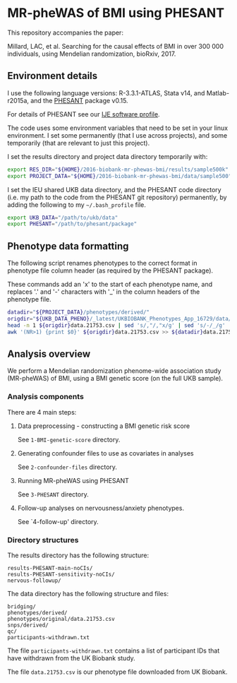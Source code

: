 
# MR-pheWAS of BMI using PHESANT

This repository accompanies the paper:

Millard, LAC, et al. Searching for the causal effects of BMI in over 300 000 individuals, using Mendelian randomization, bioRxiv, 2017.


## Environment details

I use the following language versions: R-3.3.1-ATLAS, Stata v14, and Matlab-r2015a, and the [PHESANT](https://github.com/MRCIEU/PHESANT) package v0.15.

For details of PHESANT see our [IJE software profile](https://academic.oup.com/ije/advance-article/doi/10.1093/ije/dyx204/4347232).

The code uses some environment variables that need to be set in your linux environment. 
I set some permanently (that I use across projects), and some temporarily (that are relevant to just this project).

I set the results directory and project data directory temporarily with:
```bash
export RES_DIR="${HOME}/2016-biobank-mr-phewas-bmi/results/sample500k"
export PROJECT_DATA="${HOME}/2016-biobank-mr-phewas-bmi/data/sample500"
```

I set the IEU shared UKB data directory, and the PHESANT code directory (i.e. my path to the code from the PHESANT git repository) permanently, by adding the following to my `~/.bash_profile` file.

```bash
export UKB_DATA="/path/to/ukb/data"
export PHESANT="/path/to/phesant/package"
```


## Phenotype data formatting

The following script renames phenotypes to the correct format in phenotype file column header (as required by the PHESANT package).

These commands add an 'x' to the start of each phenotype name, and replaces '.' and '-' characters with '_' in the column headers of the phenotype file.

```bash
datadir="${PROJECT_DATA}/phenotypes/derived/"
origdir="${UKB_DATA_PHENO}/_latest/UKBIOBANK_Phenotypes_App_16729/data/"
head -n 1 ${origdir}data.21753.csv | sed 's/,"/,"x/g' | sed 's/-/_/g' | sed 's/\./_/g' > ${datadir}data.21753-phesant_header.csv
awk '(NR>1) {print $0}' ${origdir}data.21753.csv >> ${datadir}data.21753-phesant_header.csv
```



## Analysis overview

We perform a Mendelian randomization phenome-wide association study (MR-pheWAS) of BMI, using a BMI genetic score (on the full UKB sample).


### Analysis components

There are 4 main steps:

1. Data preprocessing - constructing a BMI genetic risk score

   See `1-BMI-genetic-score` directory.

2. Generating confounder files to use as covariates in analyses

   See `2-confounder-files` directory.

3. Running MR-pheWAS using PHESANT

   See `3-PHESANT` directory.

4. Follow-up analyses on nervousness/anxiety phenotypes.

   See `4-follow-up' directory.


### Directory structures

The results directory has the following structure:

```
results-PHESANT-main-noCIs/
results-PHESANT-sensitivity-noCIs/
nervous-followup/
```

The data directory has the following structure and files:

```
bridging/
phenotypes/derived/
phenotypes/original/data.21753.csv
snps/derived/
qc/
participants-withdrawn.txt
```

The file `participants-withdrawn.txt` contains a list of participant IDs that have withdrawn from the UK Biobank study.

The file `data.21753.csv` is our phenotype file downloaded from UK Biobank.
